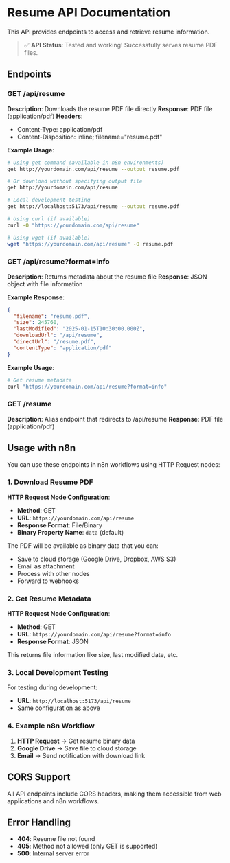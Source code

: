# Resume API Documentation

This API provides endpoints to access and retrieve resume information.

> ✅ **API Status**: Tested and working! Successfully serves resume PDF files.

## Endpoints

### GET /api/resume
**Description**: Downloads the resume PDF file directly
**Response**: PDF file (application/pdf)
**Headers**: 
- Content-Type: application/pdf
- Content-Disposition: inline; filename="resume.pdf"

**Example Usage**:
```bash
# Using get command (available in n8n environments)
get http://yourdomain.com/api/resume --output resume.pdf

# Or download without specifying output file
get http://yourdomain.com/api/resume

# Local development testing
get http://localhost:5173/api/resume --output resume.pdf

# Using curl (if available)
curl -O "https://yourdomain.com/api/resume"

# Using wget (if available)
wget "https://yourdomain.com/api/resume" -O resume.pdf
```

### GET /api/resume?format=info
**Description**: Returns metadata about the resume file
**Response**: JSON object with file information

**Example Response**:
```json
{
  "filename": "resume.pdf",
  "size": 245760,
  "lastModified": "2025-01-15T10:30:00.000Z",
  "downloadUrl": "/api/resume",
  "directUrl": "/resume.pdf",
  "contentType": "application/pdf"
}
```

**Example Usage**:
```bash
# Get resume metadata
curl "https://yourdomain.com/api/resume?format=info"
```

### GET /resume
**Description**: Alias endpoint that redirects to /api/resume
**Response**: PDF file (application/pdf)

## Usage with n8n

You can use these endpoints in n8n workflows using HTTP Request nodes:

### 1. Download Resume PDF
**HTTP Request Node Configuration**:
- **Method**: GET
- **URL**: `https://yourdomain.com/api/resume`
- **Response Format**: File/Binary
- **Binary Property Name**: `data` (default)

The PDF will be available as binary data that you can:
- Save to cloud storage (Google Drive, Dropbox, AWS S3)
- Email as attachment
- Process with other nodes
- Forward to webhooks

### 2. Get Resume Metadata
**HTTP Request Node Configuration**:
- **Method**: GET  
- **URL**: `https://yourdomain.com/api/resume?format=info`
- **Response Format**: JSON

This returns file information like size, last modified date, etc.

### 3. Local Development Testing
For testing during development:
- **URL**: `http://localhost:5173/api/resume`
- Same configuration as above

### 4. Example n8n Workflow
1. **HTTP Request** → Get resume binary data
2. **Google Drive** → Save file to cloud storage
3. **Email** → Send notification with download link

## CORS Support

All API endpoints include CORS headers, making them accessible from web applications and n8n workflows.

## Error Handling

- **404**: Resume file not found
- **405**: Method not allowed (only GET is supported)
- **500**: Internal server error
